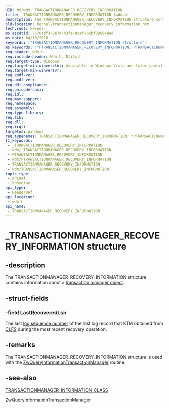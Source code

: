 ```yaml
---
UID: NS:wdm._TRANSACTIONMANAGER_RECOVERY_INFORMATION
title: _TRANSACTIONMANAGER_RECOVERY_INFORMATION (wdm.h)
description: The TRANSACTIONMANAGER_RECOVERY_INFORMATION structure contains information about a transaction manager object.
old-location: kernel\transactionmanager_recovery_information.htm
tech.root: kernel
ms.assetid: 76701df3-8e7d-43fa-8caf-6cbf89504aad
ms.date: 04/30/2018
keywords: ["TRANSACTIONMANAGER_RECOVERY_INFORMATION structure"]
ms.keywords: "*PTRANSACTIONMANAGER_RECOVERY_INFORMATION, PTRANSACTIONMANAGER_RECOVERY_INFORMATION, PTRANSACTIONMANAGER_RECOVERY_INFORMATION structure pointer [Kernel-Mode Driver Architecture], TRANSACTIONMANAGER_RECOVERY_INFORMATION, TRANSACTIONMANAGER_RECOVERY_INFORMATION structure [Kernel-Mode Driver Architecture], _TRANSACTIONMANAGER_RECOVERY_INFORMATION, kernel.transactionmanager_recovery_information, ktm_ref_9efce7e2-3965-4659-8659-4f8262aad962.xml, wdm/PTRANSACTIONMANAGER_RECOVERY_INFORMATION, wdm/TRANSACTIONMANAGER_RECOVERY_INFORMATION"
req.header: wdm.h
req.include-header: Wdm.h, Ntifs.h
req.target-type: Windows
req.target-min-winverclnt: Available in Windows Vista and later operating system versions.
req.target-min-winversvr: 
req.kmdf-ver: 
req.umdf-ver: 
req.ddi-compliance: 
req.unicode-ansi: 
req.idl: 
req.max-support: 
req.namespace: 
req.assembly: 
req.type-library: 
req.lib: 
req.dll: 
req.irql: 
targetos: Windows
req.typenames: TRANSACTIONMANAGER_RECOVERY_INFORMATION, *PTRANSACTIONMANAGER_RECOVERY_INFORMATION
f1_keywords:
 - _TRANSACTIONMANAGER_RECOVERY_INFORMATION
 - wdm/_TRANSACTIONMANAGER_RECOVERY_INFORMATION
 - PTRANSACTIONMANAGER_RECOVERY_INFORMATION
 - wdm/PTRANSACTIONMANAGER_RECOVERY_INFORMATION
 - TRANSACTIONMANAGER_RECOVERY_INFORMATION
 - wdm/TRANSACTIONMANAGER_RECOVERY_INFORMATION
topic_type:
 - APIRef
 - kbSyntax
api_type:
 - HeaderDef
api_location:
 - wdm.h
api_name:
 - TRANSACTIONMANAGER_RECOVERY_INFORMATION
---
```


# _TRANSACTIONMANAGER_RECOVERY_INFORMATION structure


## -description

The TRANSACTIONMANAGER_RECOVERY_INFORMATION structure contains information about a <a href="https://docs.microsoft.com/windows-hardware/drivers/kernel/transaction-manager-objects">transaction manager object</a>.

## -struct-fields

### -field LastRecoveredLsn

The last <a href="https://docs.microsoft.com/windows-hardware/drivers/kernel/clfs-log-sequence-numbers">log sequence number</a> of the last log record that KTM obtained from <a href="https://docs.microsoft.com/windows-hardware/drivers/kernel/using-common-log-file-system">CLFS</a> during the most recent recovery operation.

## -remarks

The TRANSACTIONMANAGER_RECOVERY_INFORMATION structure is used with the <a href="https://docs.microsoft.com/windows-hardware/drivers/ddi/wdm/nf-wdm-ntqueryinformationtransactionmanager">ZwQueryInformationTransactionManager</a> routine.

## -see-also

<a href="https://docs.microsoft.com/windows-hardware/drivers/ddi/wdm/ne-wdm-_transactionmanager_information_class">TRANSACTIONMANAGER_INFORMATION_CLASS</a>



<a href="https://docs.microsoft.com/windows-hardware/drivers/ddi/wdm/nf-wdm-ntqueryinformationtransactionmanager">ZwQueryInformationTransactionManager</a>

